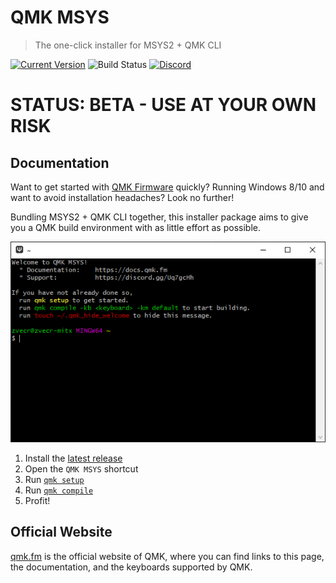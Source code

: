 # QMK MSYS

> The one-click installer for MSYS2 + QMK CLI

[![Current Version](https://img.shields.io/github/tag/qmk/qmk_distro_msys.svg)](https://github.com/qmk/qmk_distro_msys/tags)
![Build Status](https://github.com/qmk/qmk_distro_msys/workflows/CI/badge.svg)
[![Discord](https://img.shields.io/discord/440868230475677696.svg?logo=discord&color=7289DA)](https://discord.gg/Uq7gcHh)

# STATUS: BETA - USE AT YOUR OWN RISK

## Documentation

Want to get started with [QMK Firmware](https://qmk.fm) quickly? Running Windows 8/10 and want to avoid installation headaches? Look no further!

Bundling MSYS2 + QMK CLI together, this installer package aims to give you a QMK build environment with as little effort as possible.

![terminal example](./docs/.vuepress/public/terminal.png)

1. Install the [latest release](https://github.com/qmk/qmk_distro_msys/releases)
1. Open the `QMK MSYS` shortcut
1. Run [`qmk setup`](https://docs.qmk.fm/#/newbs_getting_started?id=set-up-qmk)
1. Run [`qmk compile`](https://docs.qmk.fm/#/newbs_getting_started?id=_4-test-your-build-environment)
1. Profit!

## Official Website

[qmk.fm](https://qmk.fm) is the official website of QMK, where you can find links to this page, the documentation, and the keyboards supported by QMK.
